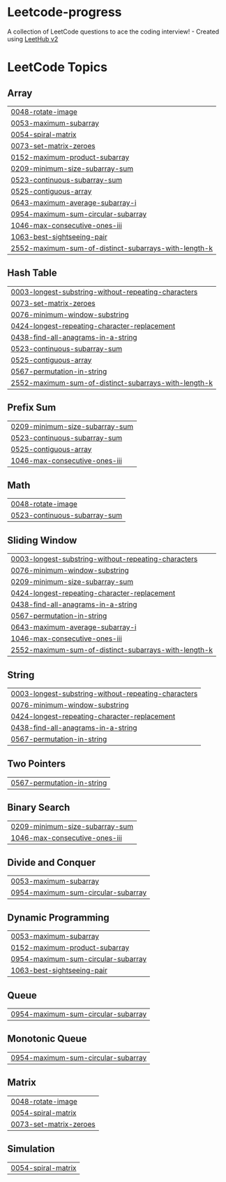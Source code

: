 # Leetcode-progress
A collection of LeetCode questions to ace the coding interview! - Created using [LeetHub v2](https://github.com/arunbhardwaj/LeetHub-2.0)

<!---LeetCode Topics Start-->
# LeetCode Topics
## Array
|  |
| ------- |
| [0048-rotate-image](https://github.com/azizz7/Leetcode-progress/tree/master/0048-rotate-image) |
| [0053-maximum-subarray](https://github.com/azizz7/Leetcode-progress/tree/master/0053-maximum-subarray) |
| [0054-spiral-matrix](https://github.com/azizz7/Leetcode-progress/tree/master/0054-spiral-matrix) |
| [0073-set-matrix-zeroes](https://github.com/azizz7/Leetcode-progress/tree/master/0073-set-matrix-zeroes) |
| [0152-maximum-product-subarray](https://github.com/azizz7/Leetcode-progress/tree/master/0152-maximum-product-subarray) |
| [0209-minimum-size-subarray-sum](https://github.com/azizz7/Leetcode-progress/tree/master/0209-minimum-size-subarray-sum) |
| [0523-continuous-subarray-sum](https://github.com/azizz7/Leetcode-progress/tree/master/0523-continuous-subarray-sum) |
| [0525-contiguous-array](https://github.com/azizz7/Leetcode-progress/tree/master/0525-contiguous-array) |
| [0643-maximum-average-subarray-i](https://github.com/azizz7/Leetcode-progress/tree/master/0643-maximum-average-subarray-i) |
| [0954-maximum-sum-circular-subarray](https://github.com/azizz7/Leetcode-progress/tree/master/0954-maximum-sum-circular-subarray) |
| [1046-max-consecutive-ones-iii](https://github.com/azizz7/Leetcode-progress/tree/master/1046-max-consecutive-ones-iii) |
| [1063-best-sightseeing-pair](https://github.com/azizz7/Leetcode-progress/tree/master/1063-best-sightseeing-pair) |
| [2552-maximum-sum-of-distinct-subarrays-with-length-k](https://github.com/azizz7/Leetcode-progress/tree/master/2552-maximum-sum-of-distinct-subarrays-with-length-k) |
## Hash Table
|  |
| ------- |
| [0003-longest-substring-without-repeating-characters](https://github.com/azizz7/Leetcode-progress/tree/master/0003-longest-substring-without-repeating-characters) |
| [0073-set-matrix-zeroes](https://github.com/azizz7/Leetcode-progress/tree/master/0073-set-matrix-zeroes) |
| [0076-minimum-window-substring](https://github.com/azizz7/Leetcode-progress/tree/master/0076-minimum-window-substring) |
| [0424-longest-repeating-character-replacement](https://github.com/azizz7/Leetcode-progress/tree/master/0424-longest-repeating-character-replacement) |
| [0438-find-all-anagrams-in-a-string](https://github.com/azizz7/Leetcode-progress/tree/master/0438-find-all-anagrams-in-a-string) |
| [0523-continuous-subarray-sum](https://github.com/azizz7/Leetcode-progress/tree/master/0523-continuous-subarray-sum) |
| [0525-contiguous-array](https://github.com/azizz7/Leetcode-progress/tree/master/0525-contiguous-array) |
| [0567-permutation-in-string](https://github.com/azizz7/Leetcode-progress/tree/master/0567-permutation-in-string) |
| [2552-maximum-sum-of-distinct-subarrays-with-length-k](https://github.com/azizz7/Leetcode-progress/tree/master/2552-maximum-sum-of-distinct-subarrays-with-length-k) |
## Prefix Sum
|  |
| ------- |
| [0209-minimum-size-subarray-sum](https://github.com/azizz7/Leetcode-progress/tree/master/0209-minimum-size-subarray-sum) |
| [0523-continuous-subarray-sum](https://github.com/azizz7/Leetcode-progress/tree/master/0523-continuous-subarray-sum) |
| [0525-contiguous-array](https://github.com/azizz7/Leetcode-progress/tree/master/0525-contiguous-array) |
| [1046-max-consecutive-ones-iii](https://github.com/azizz7/Leetcode-progress/tree/master/1046-max-consecutive-ones-iii) |
## Math
|  |
| ------- |
| [0048-rotate-image](https://github.com/azizz7/Leetcode-progress/tree/master/0048-rotate-image) |
| [0523-continuous-subarray-sum](https://github.com/azizz7/Leetcode-progress/tree/master/0523-continuous-subarray-sum) |
## Sliding Window
|  |
| ------- |
| [0003-longest-substring-without-repeating-characters](https://github.com/azizz7/Leetcode-progress/tree/master/0003-longest-substring-without-repeating-characters) |
| [0076-minimum-window-substring](https://github.com/azizz7/Leetcode-progress/tree/master/0076-minimum-window-substring) |
| [0209-minimum-size-subarray-sum](https://github.com/azizz7/Leetcode-progress/tree/master/0209-minimum-size-subarray-sum) |
| [0424-longest-repeating-character-replacement](https://github.com/azizz7/Leetcode-progress/tree/master/0424-longest-repeating-character-replacement) |
| [0438-find-all-anagrams-in-a-string](https://github.com/azizz7/Leetcode-progress/tree/master/0438-find-all-anagrams-in-a-string) |
| [0567-permutation-in-string](https://github.com/azizz7/Leetcode-progress/tree/master/0567-permutation-in-string) |
| [0643-maximum-average-subarray-i](https://github.com/azizz7/Leetcode-progress/tree/master/0643-maximum-average-subarray-i) |
| [1046-max-consecutive-ones-iii](https://github.com/azizz7/Leetcode-progress/tree/master/1046-max-consecutive-ones-iii) |
| [2552-maximum-sum-of-distinct-subarrays-with-length-k](https://github.com/azizz7/Leetcode-progress/tree/master/2552-maximum-sum-of-distinct-subarrays-with-length-k) |
## String
|  |
| ------- |
| [0003-longest-substring-without-repeating-characters](https://github.com/azizz7/Leetcode-progress/tree/master/0003-longest-substring-without-repeating-characters) |
| [0076-minimum-window-substring](https://github.com/azizz7/Leetcode-progress/tree/master/0076-minimum-window-substring) |
| [0424-longest-repeating-character-replacement](https://github.com/azizz7/Leetcode-progress/tree/master/0424-longest-repeating-character-replacement) |
| [0438-find-all-anagrams-in-a-string](https://github.com/azizz7/Leetcode-progress/tree/master/0438-find-all-anagrams-in-a-string) |
| [0567-permutation-in-string](https://github.com/azizz7/Leetcode-progress/tree/master/0567-permutation-in-string) |
## Two Pointers
|  |
| ------- |
| [0567-permutation-in-string](https://github.com/azizz7/Leetcode-progress/tree/master/0567-permutation-in-string) |
## Binary Search
|  |
| ------- |
| [0209-minimum-size-subarray-sum](https://github.com/azizz7/Leetcode-progress/tree/master/0209-minimum-size-subarray-sum) |
| [1046-max-consecutive-ones-iii](https://github.com/azizz7/Leetcode-progress/tree/master/1046-max-consecutive-ones-iii) |
## Divide and Conquer
|  |
| ------- |
| [0053-maximum-subarray](https://github.com/azizz7/Leetcode-progress/tree/master/0053-maximum-subarray) |
| [0954-maximum-sum-circular-subarray](https://github.com/azizz7/Leetcode-progress/tree/master/0954-maximum-sum-circular-subarray) |
## Dynamic Programming
|  |
| ------- |
| [0053-maximum-subarray](https://github.com/azizz7/Leetcode-progress/tree/master/0053-maximum-subarray) |
| [0152-maximum-product-subarray](https://github.com/azizz7/Leetcode-progress/tree/master/0152-maximum-product-subarray) |
| [0954-maximum-sum-circular-subarray](https://github.com/azizz7/Leetcode-progress/tree/master/0954-maximum-sum-circular-subarray) |
| [1063-best-sightseeing-pair](https://github.com/azizz7/Leetcode-progress/tree/master/1063-best-sightseeing-pair) |
## Queue
|  |
| ------- |
| [0954-maximum-sum-circular-subarray](https://github.com/azizz7/Leetcode-progress/tree/master/0954-maximum-sum-circular-subarray) |
## Monotonic Queue
|  |
| ------- |
| [0954-maximum-sum-circular-subarray](https://github.com/azizz7/Leetcode-progress/tree/master/0954-maximum-sum-circular-subarray) |
## Matrix
|  |
| ------- |
| [0048-rotate-image](https://github.com/azizz7/Leetcode-progress/tree/master/0048-rotate-image) |
| [0054-spiral-matrix](https://github.com/azizz7/Leetcode-progress/tree/master/0054-spiral-matrix) |
| [0073-set-matrix-zeroes](https://github.com/azizz7/Leetcode-progress/tree/master/0073-set-matrix-zeroes) |
## Simulation
|  |
| ------- |
| [0054-spiral-matrix](https://github.com/azizz7/Leetcode-progress/tree/master/0054-spiral-matrix) |
<!---LeetCode Topics End-->